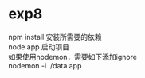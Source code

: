 # exp8
npm install 安装所需要的依赖  
node app    启动项目  
如果使用nodemon，需要如下添加ignore  
nodemon  -i ./data app  

